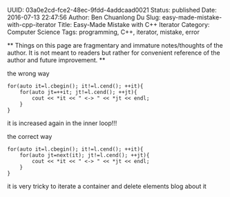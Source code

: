 UUID: 03a0e2cd-fce2-48ec-9fdd-4addcaad0021
Status: published
Date: 2016-07-13 22:47:56
Author: Ben Chuanlong Du
Slug: easy-made-mistake-with-cpp-iterator
Title: Easy-Made Mistake with C++ Iterator
Category: Computer Science
Tags: programming, C++, iterator, mistake, error

**
Things on this page are
fragmentary and immature notes/thoughts of the author.
It is not meant to readers
but rather for convenient reference of the author and future improvement.
**


the wrong way

```
for(auto it=l.cbegin(); it!=l.cend(); ++it){
    for(auto jt=++it; jt!=l.cend(); ++jt){
        cout << *it << " <-> " << *jt << endl;
    }
}
```

it is increased again in the inner loop!!!


the correct way

    for(auto it=l.cbegin(); it!=l.cend(); ++it){
        for(auto jt=next(it); jt!=l.cend(); ++jt){
            cout << *it << " <-> " << *jt << endl;
        }
    }

it is very tricky to iterate a container and delete elements
blog about it
